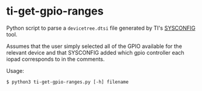 # ti-get-gpio-ranges

Python script to parse a `devicetree.dtsi` file generated by TI's [SYSCONFIG](https://www.ti.com/tool/SYSCONFIG) tool.

Assumes that the user simply selected all of the GPIO available for the relevant device and that SYSCONFIG added which gpio controller each iopad corresponds to in the comments.

Usage:

```
$ python3 ti-get-gpio-ranges.py [-h] filename
```